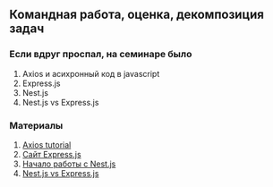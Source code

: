 ## Командная работа, оценка, декомпозиция задач

### Если вдруг проспал, на семинаре было
1. Axios и асихронный код в javascript
2. Express.js
3. Nest.js
4. Nest.js vs Express.js

### Материалы
1. [Axios tutorial](https://axios-http.com/docs/intro)
2. [Сайт Express.js](https://expressjs.com)
3. [Начало работы с Nest.js](https://nestjs.com/)
4. [Nest.js vs Express.js](https://dev.to/muratcanyuksel/nestjs-vs-express-which-framework-to-choose-for-your-next-project-4ook)

